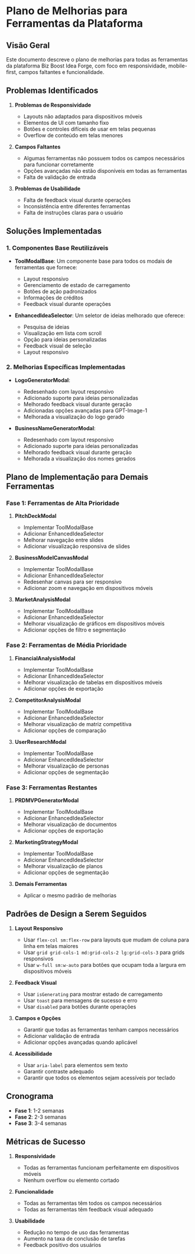 # Plano de Melhorias para Ferramentas da Plataforma

## Visão Geral

Este documento descreve o plano de melhorias para todas as ferramentas da plataforma Biz Boost Idea Forge, com foco em responsividade, mobile-first, campos faltantes e funcionalidade.

## Problemas Identificados

1. **Problemas de Responsividade**
   - Layouts não adaptados para dispositivos móveis
   - Elementos de UI com tamanho fixo
   - Botões e controles difíceis de usar em telas pequenas
   - Overflow de conteúdo em telas menores

2. **Campos Faltantes**
   - Algumas ferramentas não possuem todos os campos necessários para funcionar corretamente
   - Opções avançadas não estão disponíveis em todas as ferramentas
   - Falta de validação de entrada

3. **Problemas de Usabilidade**
   - Falta de feedback visual durante operações
   - Inconsistência entre diferentes ferramentas
   - Falta de instruções claras para o usuário

## Soluções Implementadas

### 1. Componentes Base Reutilizáveis

- **ToolModalBase**: Um componente base para todos os modais de ferramentas que fornece:
  - Layout responsivo
  - Gerenciamento de estado de carregamento
  - Botões de ação padronizados
  - Informações de créditos
  - Feedback visual durante operações

- **EnhancedIdeaSelector**: Um seletor de ideias melhorado que oferece:
  - Pesquisa de ideias
  - Visualização em lista com scroll
  - Opção para ideias personalizadas
  - Feedback visual de seleção
  - Layout responsivo

### 2. Melhorias Específicas Implementadas

- **LogoGeneratorModal**:
  - Redesenhado com layout responsivo
  - Adicionado suporte para ideias personalizadas
  - Melhorado feedback visual durante geração
  - Adicionadas opções avançadas para GPT-Image-1
  - Melhorada a visualização do logo gerado

- **BusinessNameGeneratorModal**:
  - Redesenhado com layout responsivo
  - Adicionado suporte para ideias personalizadas
  - Melhorado feedback visual durante geração
  - Melhorada a visualização dos nomes gerados

## Plano de Implementação para Demais Ferramentas

### Fase 1: Ferramentas de Alta Prioridade

1. **PitchDeckModal**
   - Implementar ToolModalBase
   - Adicionar EnhancedIdeaSelector
   - Melhorar navegação entre slides
   - Adicionar visualização responsiva de slides

2. **BusinessModelCanvasModal**
   - Implementar ToolModalBase
   - Adicionar EnhancedIdeaSelector
   - Redesenhar canvas para ser responsivo
   - Adicionar zoom e navegação em dispositivos móveis

3. **MarketAnalysisModal**
   - Implementar ToolModalBase
   - Adicionar EnhancedIdeaSelector
   - Melhorar visualização de gráficos em dispositivos móveis
   - Adicionar opções de filtro e segmentação

### Fase 2: Ferramentas de Média Prioridade

1. **FinancialAnalysisModal**
   - Implementar ToolModalBase
   - Adicionar EnhancedIdeaSelector
   - Melhorar visualização de tabelas em dispositivos móveis
   - Adicionar opções de exportação

2. **CompetitorAnalysisModal**
   - Implementar ToolModalBase
   - Adicionar EnhancedIdeaSelector
   - Melhorar visualização de matriz competitiva
   - Adicionar opções de comparação

3. **UserResearchModal**
   - Implementar ToolModalBase
   - Adicionar EnhancedIdeaSelector
   - Melhorar visualização de personas
   - Adicionar opções de segmentação

### Fase 3: Ferramentas Restantes

1. **PRDMVPGeneratorModal**
   - Implementar ToolModalBase
   - Adicionar EnhancedIdeaSelector
   - Melhorar visualização de documentos
   - Adicionar opções de exportação

2. **MarketingStrategyModal**
   - Implementar ToolModalBase
   - Adicionar EnhancedIdeaSelector
   - Melhorar visualização de planos
   - Adicionar opções de segmentação

3. **Demais Ferramentas**
   - Aplicar o mesmo padrão de melhorias

## Padrões de Design a Serem Seguidos

1. **Layout Responsivo**
   - Usar `flex-col sm:flex-row` para layouts que mudam de coluna para linha em telas maiores
   - Usar `grid grid-cols-1 md:grid-cols-2 lg:grid-cols-3` para grids responsivos
   - Usar `w-full sm:w-auto` para botões que ocupam toda a largura em dispositivos móveis

2. **Feedback Visual**
   - Usar `isGenerating` para mostrar estado de carregamento
   - Usar `toast` para mensagens de sucesso e erro
   - Usar `disabled` para botões durante operações

3. **Campos e Opções**
   - Garantir que todas as ferramentas tenham campos necessários
   - Adicionar validação de entrada
   - Adicionar opções avançadas quando aplicável

4. **Acessibilidade**
   - Usar `aria-label` para elementos sem texto
   - Garantir contraste adequado
   - Garantir que todos os elementos sejam acessíveis por teclado

## Cronograma

- **Fase 1**: 1-2 semanas
- **Fase 2**: 2-3 semanas
- **Fase 3**: 3-4 semanas

## Métricas de Sucesso

1. **Responsividade**
   - Todas as ferramentas funcionam perfeitamente em dispositivos móveis
   - Nenhum overflow ou elemento cortado

2. **Funcionalidade**
   - Todas as ferramentas têm todos os campos necessários
   - Todas as ferramentas têm feedback visual adequado

3. **Usabilidade**
   - Redução no tempo de uso das ferramentas
   - Aumento na taxa de conclusão de tarefas
   - Feedback positivo dos usuários